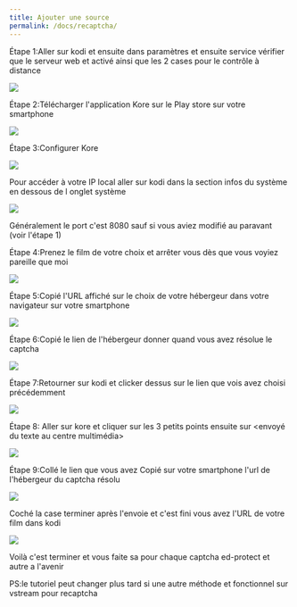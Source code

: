 ```yaml
---
title: Ajouter une source
permalink: /docs/recaptcha/
---
```


Étape 1:Aller sur kodi et ensuite dans paramètres et ensuite service vérifier que le serveur web et activé ainsi que les 2 cases pour le contrôle à distance

![](https://github.com/Ovni-crea/addons/raw/master/autre/image/Autre/Screenshot_20180802-134431.png )

Étape 2:Télécharger l'application Kore sur le Play store sur votre smartphone 

![](https://github.com/Ovni-crea/addons/raw/master/autre/image/Autre/Screenshot_20180802-134521.png )

Étape 3:Configurer Kore 

![](https://github.com/Ovni-crea/addons/raw/master/autre/image/Autre/Screenshot_20180802-134700.png )

Pour accéder à votre IP local aller sur kodi dans la section infos du système en dessous de l onglet système

![](https://github.com/Ovni-crea/addons/raw/master/autre/image/Autre/Screenshot_20180802-134731.png )

Généralement le port c'est 8080 sauf si vous aviez modifié au paravant (voir l'étape 1)

Étape 4:Prenez le film de votre choix et arrêter vous dès que vous voyiez pareille que moi

![](https://github.com/Ovni-crea/addons/raw/master/autre/image/Autre/Screenshot_20180802-135256.png  )

Étape 5:Copié l'URL affiché sur le choix de votre hébergeur dans votre navigateur sur votre smartphone

![](https://github.com/Ovni-crea/addons/raw/master/autre/image/Autre/Screenshot_20180802-135418.png )

Étape 6:Copié le lien de l'hébergeur donner quand vous avez résolue le captcha 

![](https://github.com/Ovni-crea/addons/raw/master/autre/image/Autre/Screenshot_20180802-135450.png )

Étape 7:Retourner sur kodi et clicker dessus sur le lien que vois avez choisi précédemment 

![](https://github.com/Ovni-crea/addons/raw/master/autre/image/Autre/Screenshot_20180802-135320.png )

Étape 8: Aller sur kore et cliquer sur les 3 petits points ensuite sur <envoyé du texte au centre multimédia>

![](https://github.com/Ovni-crea/addons/raw/master/autre/image/Autre/Screenshot_20180802-135534.png  )

Étape 9:Collé le lien que vous avez Copié sur votre smartphone l'url de l'hébergeur du captcha résolu

![](https://github.com/Ovni-crea/addons/raw/master/autre/image/Autre/Screenshot_20180802-135550.png )

Coché la case terminer après l'envoie et c'est fini vous avez l'URL de votre film dans kodi 

![](https://github.com/Ovni-crea/addons/raw/master/autre/image/Autre/Screenshot_20180802-135601.png )

Voilà c'est terminer et vous faite sa pour chaque captcha ed-protect et autre a l'avenir 

PS:le tutoriel peut changer plus tard si une autre méthode et fonctionnel sur vstream pour recaptcha
